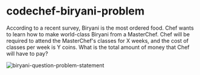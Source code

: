 # codechef-biryani-problem
According to a recent survey, Biryani is the most ordered food. Chef wants to learn how to make world-class Biryani from a MasterChef. Chef will be required to attend the MasterChef's classes for X weeks, and the cost of classes per week is Y coins. What is the total amount of money that Chef will have to pay?



![biryani-question-problem-statement](https://github.com/amaan-frontend/codechef-biryani-problem/assets/134868734/4a295f34-ca91-4519-8ee8-abae67f69ad4)
